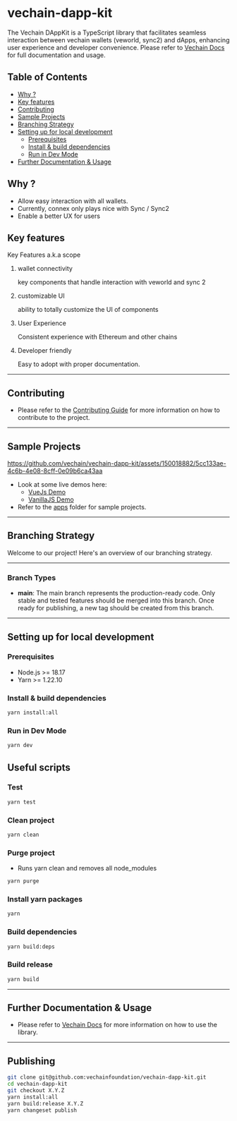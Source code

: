 # vechain-dapp-kit

The Vechain DAppKit is a TypeScript library that facilitates seamless interaction between vechain wallets (veworld, sync2)
and dApps, enhancing user experience and developer convenience. Please refer to [Vechain Docs](https://docs.vechain.org/developer-resources/sdks-and-providers/dapp-kit) for full documentation and usage.

## Table of Contents

-   [Why ?](#why-)
-   [Key features](#key-features)
-   [Contributing](#contributing)
-   [Sample Projects](#sample-projects)
-   [Branching Strategy](#branching-strategy)
-   [Setting up for local development](#setting-up-for-local-development)
    -   [Prerequisites](#prerequisites)
    -   [Install & build dependencies](#install--build-dependencies)
    -   [Run in Dev Mode](#run-in-dev-mode)
-   [Further Documentation & Usage](#further-documentation--usage)

## Why ?

-   Allow easy interaction with all wallets.
-   Currently, connex only plays nice with Sync / Sync2
-   Enable a better UX for users

## Key features

Key Features a.k.a scope

1. wallet connectivity

    key components that handle interaction with veworld and sync 2

2. customizable UI

    ability to totally customize the UI of components

3. User Experience

    Consistent experience with Ethereum and other chains

4. Developer friendly

    Easy to adopt with proper documentation.

---

## Contributing

-   Please refer to the [Contributing Guide](./CONTRIBUTING.md) for more information on how to contribute to the project.

---

## Sample Projects

https://github.com/vechain/vechain-dapp-kit/assets/150018882/5cc133ae-4c6b-4e08-8cff-0e09b6ca43aa

-   Look at some live demos here:
    -   [VueJs Demo](https://vechain.github.io/vechain-dapp-kit/vue/)
    -   [VanillaJS Demo](https://vechain.github.io/vechain-dapp-kit/vanilla/)
-   Refer to the [apps](./examples) folder for sample projects.

---

## Branching Strategy

Welcome to our project! Here's an overview of our branching strategy.

---

### Branch Types

-   **main**: The main branch represents the production-ready code. Only stable and tested features should be merged into
    this branch. Once ready for publishing, a new tag should be created from this branch.

---

## Setting up for local development

### Prerequisites

-   Node.js >= 18.17
-   Yarn >= 1.22.10

### Install & build dependencies

```bash
yarn install:all
```

### Run in Dev Mode

```bash
yarn dev
```

## Useful scripts

### Test

```bash
yarn test
```

### Clean project

```bash
yarn clean
```

### Purge project

-   Runs yarn clean and removes all node_modules

```bash
yarn purge
```

### Install yarn packages

```bash
yarn
```

### Build dependencies

```bash
yarn build:deps
```

### Build release

```bash
yarn build
```

---

## Further Documentation & Usage

-   Please refer to [Vechain Docs](https://docs.vechain.org/developer-resources/sdks-and-providers) for more information
    on how to use the library.

---

## Publishing

```bash
git clone git@github.com:vechainfoundation/vechain-dapp-kit.git
cd vechain-dapp-kit
git checkout X.Y.Z
yarn install:all
yarn build:release X.Y.Z
yarn changeset publish
```
